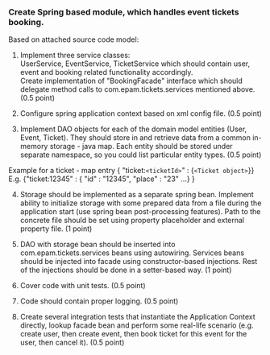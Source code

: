 ### Create Spring based module, which handles event tickets booking.
Based on attached source code model:

1. Implement three service classes:  
UserService, EventService, TicketService which should contain user, event and booking related functionality accordingly.  
Create implementation of "BookingFacade" interface which should delegate method calls to com.epam.tickets.services 
mentioned above. (0.5 point)

2. Configure spring application context based on xml config file. (0.5 point)

3. Implement DAO objects for each of the domain model entities (User, Event, Ticket). 
   They should store in and retrieve data from a common in-memory storage - java map. 
   Each entity should be stored under separate namespace, so you could list particular entity types. (0.5 point)

Example for a ticket - map entry { "ticket:`<ticketId>`" :  {`<Ticket object>`}}  
E.g. {"ticket:12345" :  { "id" : "12345", "place" : "23" ...} }

4. Storage should be implemented as a separate spring bean. 
   Implement ability to initialize storage with some prepared data from a file during the application start 
   (use spring bean post-processing features). 
   Path to the concrete file should be set using property placeholder and external property file. (1 point)

5. DAO with storage bean should be inserted into com.epam.tickets.services beans using autowiring. 
   Services beans should be injected into facade using constructor-based injections. 
   Rest of the injections should be done in a setter-based way. (1 point)

6. Cover code with unit tests. (0.5 point)

7. Code should contain proper logging. (0.5 point)

8. Create several integration tests that instantiate the Application Context directly, 
   lookup facade bean and perform some real-life scenario (e.g. create user, then create event, 
   then book ticket for this event for the user, then cancel it). (0.5 point)
